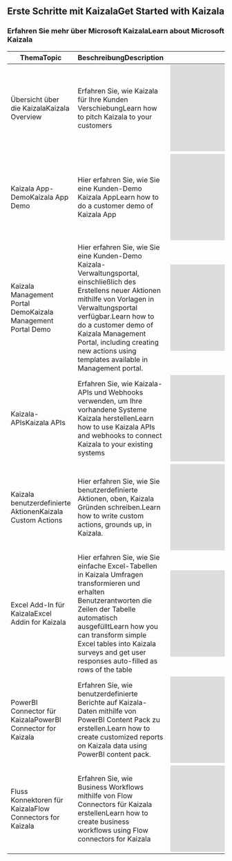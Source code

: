 ## <a name="get-started-with-kaizala"></a><span data-ttu-id="78fde-101">Erste Schritte mit Kaizala</span><span class="sxs-lookup"><span data-stu-id="78fde-101">Get Started with Kaizala</span></span>


### <a name="learn-about-microsoft-kaizala"></a><span data-ttu-id="78fde-102">Erfahren Sie mehr über Microsoft Kaizala</span><span class="sxs-lookup"><span data-stu-id="78fde-102">Learn about Microsoft Kaizala</span></span>
| <span data-ttu-id="78fde-103">Thema</span><span class="sxs-lookup"><span data-stu-id="78fde-103">Topic</span></span>  | <span data-ttu-id="78fde-104">Beschreibung</span><span class="sxs-lookup"><span data-stu-id="78fde-104">Description</span></span> |  <span data-ttu-id="78fde-105">Video</span><span class="sxs-lookup"><span data-stu-id="78fde-105">Video</span></span> |
|----|----|-----------------|
| <span data-ttu-id="78fde-106">Übersicht über die Kaizala</span><span class="sxs-lookup"><span data-stu-id="78fde-106">Kaizala Overview</span></span> | <span data-ttu-id="78fde-107">Erfahren Sie, wie Kaizala für Ihre Kunden Verschiebung</span><span class="sxs-lookup"><span data-stu-id="78fde-107">Learn how to pitch Kaizala to your customers</span></span> | <iframe width="350" height="200" src="https://www.youtube.com/embed/b3fT7clGce8" frameborder="0" allowfullscreen></iframe>   |
| <span data-ttu-id="78fde-108">Kaizala App-Demo</span><span class="sxs-lookup"><span data-stu-id="78fde-108">Kaizala App Demo</span></span> | <span data-ttu-id="78fde-109">Hier erfahren Sie, wie Sie eine Kunden-Demo Kaizala App</span><span class="sxs-lookup"><span data-stu-id="78fde-109">Learn how to do a customer demo of Kaizala App</span></span> | <iframe width="350" height="200" src="https://www.youtube.com/embed/7KKTrdguxds" frameborder="0" allowfullscreen></iframe>   |
| <span data-ttu-id="78fde-110">Kaizala Management Portal Demo</span><span class="sxs-lookup"><span data-stu-id="78fde-110">Kaizala Management Portal Demo</span></span> | <span data-ttu-id="78fde-111">Hier erfahren Sie, wie Sie eine Kunden-Demo Kaizala-Verwaltungsportal, einschließlich des Erstellens neuer Aktionen mithilfe von Vorlagen in Verwaltungsportal verfügbar.</span><span class="sxs-lookup"><span data-stu-id="78fde-111">Learn how to do a customer demo of Kaizala Management Portal, including creating new actions using templates available in Management portal.</span></span> | <iframe width="350" height="200" src="https://www.youtube.com/embed/Bl9nLbxHQRA" frameborder="0" allowfullscreen></iframe>   |
| <span data-ttu-id="78fde-112">Kaizala-APIs</span><span class="sxs-lookup"><span data-stu-id="78fde-112">Kaizala APIs</span></span> | <span data-ttu-id="78fde-113">Erfahren Sie, wie Kaizala-APIs und Webhooks verwenden, um Ihre vorhandene Systeme Kaizala herstellen</span><span class="sxs-lookup"><span data-stu-id="78fde-113">Learn how to use Kaizala APIs and webhooks to connect Kaizala to your existing systems</span></span> | <iframe width="350" height="200" src="https://www.youtube.com/embed/KA7D6IrvBMw" frameborder="0" allowfullscreen></iframe>   |
| <span data-ttu-id="78fde-114">Kaizala benutzerdefinierte Aktionen</span><span class="sxs-lookup"><span data-stu-id="78fde-114">Kaizala Custom Actions</span></span> | <span data-ttu-id="78fde-115">Hier erfahren Sie, wie Sie benutzerdefinierte Aktionen, oben, Kaizala Gründen schreiben.</span><span class="sxs-lookup"><span data-stu-id="78fde-115">Learn how to write custom actions, grounds up, in Kaizala.</span></span>  | <iframe width="350" height="200" src="https://www.youtube.com/embed/QzDKW7GfmTE" frameborder="0" allowfullscreen></iframe>   |
| <span data-ttu-id="78fde-116">Excel Add-In für Kaizala</span><span class="sxs-lookup"><span data-stu-id="78fde-116">Excel Addin for Kaizala</span></span> | <span data-ttu-id="78fde-117">Hier erfahren Sie, wie Sie einfache Excel-Tabellen in Kaizala Umfragen transformieren und erhalten Benutzerantworten die Zeilen der Tabelle automatisch ausgefüllt</span><span class="sxs-lookup"><span data-stu-id="78fde-117">Learn how you can transform simple Excel tables into Kaizala surveys and get user responses auto-filled as rows of the table</span></span>  | <iframe width="350" height="200" src="https://www.youtube.com/embed/cyvfEw5zGv8" frameborder="0" allowfullscreen></iframe>   |
| <span data-ttu-id="78fde-118">PowerBI Connector für Kaizala</span><span class="sxs-lookup"><span data-stu-id="78fde-118">PowerBI Connector for Kaizala</span></span> | <span data-ttu-id="78fde-119">Erfahren Sie, wie benutzerdefinierte Berichte auf Kaizala-Daten mithilfe von PowerBI Content Pack zu erstellen.</span><span class="sxs-lookup"><span data-stu-id="78fde-119">Learn how to create customized reports on Kaizala data using PowerBI content pack.</span></span>  | <iframe width="350" height="200" src="https://www.youtube.com/embed/MnUIRs3_gQI" frameborder="0" allowfullscreen></iframe>   |
| <span data-ttu-id="78fde-120">Fluss Konnektoren für Kaizala</span><span class="sxs-lookup"><span data-stu-id="78fde-120">Flow Connectors for Kaizala</span></span> | <span data-ttu-id="78fde-121">Erfahren Sie, wie Business Workflows mithilfe von Flow Connectors für Kaizala erstellen</span><span class="sxs-lookup"><span data-stu-id="78fde-121">Learn how to create business workflows using Flow connectors for Kaizala</span></span>  | <iframe width="350" height="200" src="https://www.youtube.com/embed/dNkCAFCFJVM" frameborder="0" allowfullscreen></iframe>   |
